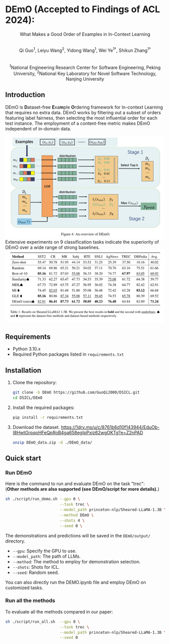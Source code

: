 # DEmO (Accepted to Findings of ACL 2024): 
<p align="center">
   What Makes a Good Order of Examples in In-Context Learning
</p>
<p align="center">
  <strong></strong><br>
  Qi Guo<sup>1</sup>, Leiyu Wang<sup>2</sup>, Yidong Wang<sup>1</sup>, Wei Ye<sup>1†</sup>, Shikun Zhang<sup>1†</sup>
  <br><br>
  <strong></strong><br>
  <sup>1</sup>National Engineering Research Center for Software Engineering, Peking University, <sup>2</sup>National Key Laboratory for Novel Software Technology, Nanjing University
</p>

## Introduction

DEmO is **D**ataset-free **E**xa**m**ple **O**rdering framework for In-context Learning that requires no extra data. DEmO works by
filtering out a subset of orders featuring label fairness, then selecting the most influential order for each test instance. The employment of a content-free metric makes DEmO independent of in-domain data.

![Overview](figs/DEmO_overview.png)
Extensive experiments on 9 classification tasks indicate the superiority of DEmO
over a wide range of strong baselines.
![Overview](figs/DEmO_experiments.png)

## Requirements

- Python 3.10.x
- Required Python packages listed in `requirements.txt`

## Installation

1. Clone the repository:
   ```sh
   git clone -b DEmO https://github.com/GuoQi2000/DSICL.git
   cd DSICL/DEmO
   ```

2. Install the required packages:
   ```sh
   pip install -r requirements.txt
   ```

3. Download the dataset.
   https://1drv.ms/u/c/8761b6d10f143944/EduOb-I8HwtGrpqoHFeQpRoB4ga658egIpPxjz62wgOKTg?e=Z2nPAD
   ```sh
   unzip DEmO_data.zip -d ./DEmO_data/
   ```

## Quick start

### Run DEmO
Here is the command to run and evaluate DEmO on the task "trec": \
(**Other methods are also supported (see DEmO/script for more details).**)
```sh
sh ./script/run_demo.sh --gpu 0 \
                        --task trec \
                        --model_path princeton-nlp/Sheared-LLaMA-1.3B \
                        --method DEmO \
                        --shots 4 \
                        --seed 0 \
```

The demonstrations and predictions will be saved in the `DEmO/output/` directory.

- `--gpu`: Specify the GPU to use.
- `--model_path`: The path of LLMs.
- `--method`: The method to employ for demonstration selection.
- `--shots`: Shots for ICL.
- `--seed`: Random seed.

You can also directly run the DEMO.ipynb file and employ DEmO on customized tasks.


### Run all the methods

To evaluate all the methods compared in our paper:

```sh 
sh ./script/run_all.sh  --gpu 0 \
                        --task trec \
                        --model_path princeton-nlp/Sheared-LLaMA-1.3B \
                        --seed 0
```


